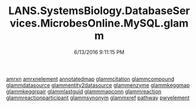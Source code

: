 ﻿---
title: LANS.SystemsBiology.DatabaseServices.MicrobesOnline.MySQL.glamm
date: 6/13/2016 9:11:15 PM
---

[amrxn](T-LANS.SystemsBiology.DatabaseServices.MicrobesOnline.MySQL.glamm.amrxn.html)
[amrxnelement](T-LANS.SystemsBiology.DatabaseServices.MicrobesOnline.MySQL.glamm.amrxnelement.html)
[annotatedmap](T-LANS.SystemsBiology.DatabaseServices.MicrobesOnline.MySQL.glamm.annotatedmap.html)
[glammcitation](T-LANS.SystemsBiology.DatabaseServices.MicrobesOnline.MySQL.glamm.glammcitation.html)
[glammcompound](T-LANS.SystemsBiology.DatabaseServices.MicrobesOnline.MySQL.glamm.glammcompound.html)
[glammdatasource](T-LANS.SystemsBiology.DatabaseServices.MicrobesOnline.MySQL.glamm.glammdatasource.html)
[glammentity2datasource](T-LANS.SystemsBiology.DatabaseServices.MicrobesOnline.MySQL.glamm.glammentity2datasource.html)
[glammenzyme](T-LANS.SystemsBiology.DatabaseServices.MicrobesOnline.MySQL.glamm.glammenzyme.html)
[glammkeggmap](T-LANS.SystemsBiology.DatabaseServices.MicrobesOnline.MySQL.glamm.glammkeggmap.html)
[glammkeggrpair](T-LANS.SystemsBiology.DatabaseServices.MicrobesOnline.MySQL.glamm.glammkeggrpair.html)
[glammlastguid](T-LANS.SystemsBiology.DatabaseServices.MicrobesOnline.MySQL.glamm.glammlastguid.html)
[glammmapconn](T-LANS.SystemsBiology.DatabaseServices.MicrobesOnline.MySQL.glamm.glammmapconn.html)
[glammreaction](T-LANS.SystemsBiology.DatabaseServices.MicrobesOnline.MySQL.glamm.glammreaction.html)
[glammreactionparticipant](T-LANS.SystemsBiology.DatabaseServices.MicrobesOnline.MySQL.glamm.glammreactionparticipant.html)
[glammsynonym](T-LANS.SystemsBiology.DatabaseServices.MicrobesOnline.MySQL.glamm.glammsynonym.html)
[glammxref](T-LANS.SystemsBiology.DatabaseServices.MicrobesOnline.MySQL.glamm.glammxref.html)
[pathway](T-LANS.SystemsBiology.DatabaseServices.MicrobesOnline.MySQL.glamm.pathway.html)
[pwyelement](T-LANS.SystemsBiology.DatabaseServices.MicrobesOnline.MySQL.glamm.pwyelement.html)
